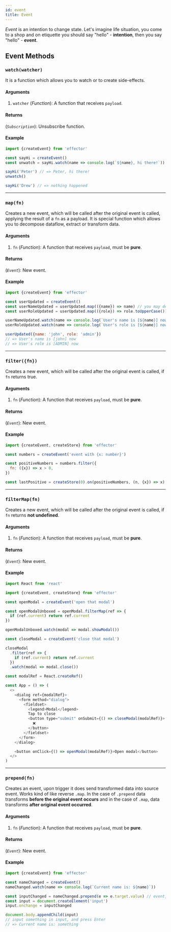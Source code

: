 ```yaml
---
id: event
title: Event
---
```


_Event_ is an intention to change state. Let's imagine life situation, you come to a shop and on etiquette you should say "hello" - **intention**, then you say "hello" - **event**.

## Event Methods

### `watch(watcher)`

It is a function which allows you to watch or to create side-effects.

#### Arguments

1. `watcher` (_Function_): A function that receives `payload`.

#### Returns

(_`Subscription`_): Unsubscribe function.

#### Example

```js try
import {createEvent} from 'effector'

const sayHi = createEvent()
const unwatch = sayHi.watch(name => console.log(`${name}, hi there!`))

sayHi('Peter') // => Peter, hi there!
unwatch()

sayHi('Drew') // => nothing happened
```

<hr>

### `map(fn)`

Сreates a new event, which will be called after the original event is called, applying the result of a `fn` as a payload. It is special function which allows you to decompose dataflow, extract or transform data.

#### Arguments

1. `fn` (_Function_): A function that receives `payload`, must be **pure**.

#### Returns

(_`Event`_): New event.

#### Example

```js try
import {createEvent} from 'effector'

const userUpdated = createEvent()
const userNameUpdated = userUpdated.map(({name}) => name) // you may decompose dataflow with .map() method
const userRoleUpdated = userUpdated.map(({role}) => role.toUpperCase()) // either way you can transform data

userNameUpdated.watch(name => console.log(`User's name is [${name}] now`))
userRoleUpdated.watch(name => console.log(`User's role is [${name}] now`))

userUpdated({name: 'john', role: 'admin'})
// => User's name is [john] now
// => User's role is [ADMIN] now
```

<hr>

### `filter({fn})`

Сreates a new event, which will be called after the original event is called, if `fn` returns true.

#### Arguments

1. `fn` (_Function_): A function that receives `payload`, must be **pure**.

#### Returns

(_`Event`_): New event.

#### Example

```js try
import {createEvent, createStore} from 'effector'

const numbers = createEvent('event with {x: number}')

const positiveNumbers = numbers.filter({
  fn: ({x}) => x > 0,
})

const lastPositive = createStore(0).on(positiveNumbers, (n, {x}) => x)
```

<hr />

### `filterMap(fn)`

Сreates a new event, which will be called after the original event is called, if `fn` returns **not undefined**.

#### Arguments

1. `fn` (_Function_): A function that receives `payload`, must be **pure**.

#### Returns

(_`Event`_): New event.

#### Example

```js try
import React from 'react'

import {createEvent, createStore} from 'effector'

const openModal = createEvent('open that modal')

const openModalUnboxed = openModal.filterMap(ref => {
  if (ref.current) return ref.current
})

openModalUnboxed.watch(modal => modal.showModal())

const closeModal = createEvent('close that modal')

closeModal
  .filter(ref => {
    if (ref.current) return ref.current
  })
  .watch(modal => modal.close())

const modalRef = React.createRef()

const App = () => (
  <>
    <dialog ref={modalRef}>
      <form method="dialog">
        <fieldset>
          <legend>Modal</legend>
          Tap to close
          <button type="submit" onSubmit={() => closeModal(modalRef)}>
            ❌
          </button>
        </fieldset>
      </form>
    </dialog>

    <button onClick={() => openModal(modalRef)}>Open modal</button>
  </>
)
```

<hr />

### `prepend(fn)`

Creates an event, upon trigger it does send transformed data into source event. Works kind of like reverse `.map`. In the case of `.prepend` data transforms **before the original event occurs** and in the case of `.map`, data transforms **after original event occurred**.

#### Arguments

1. `fn` (_Function_): A function that receives `payload`, must be **pure**.

#### Returns

(_`Event`_): New event.

#### Example

```js try
import {createEvent} from 'effector'

const nameChanged = createEvent()
nameChanged.watch(name => console.log(`Current name is: ${name}`))

const inputChanged = nameChanged.prepend(e => e.target.value) // event, which will be bound to DOM element
const input = document.createElement('input')
input.onchange = inputChanged

document.body.appendChild(input)
// input something in input, and press Enter
// => Current name is: something
```
